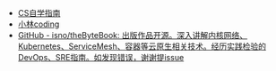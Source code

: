 - [CS自学指南](https://csdiy.wiki/)
- [小林coding](https://xiaolincoding.com/)
- [GitHub - isno/theByteBook: 出版作品开源。深入讲解内核网络、Kubernetes、ServiceMesh、容器等云原生相关技术。经历实践检验的 DevOps、SRE指南。如发现错误，谢谢提issue](https://github.com/isno/theByteBook)